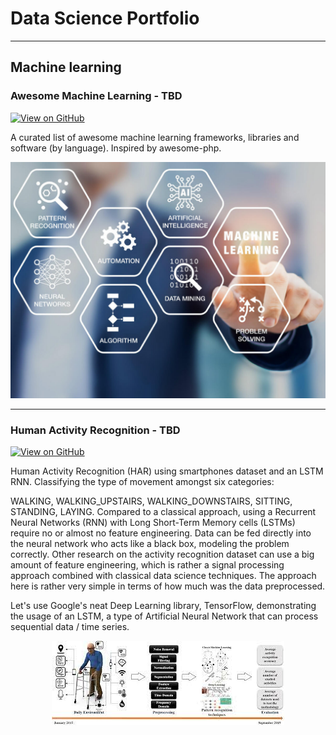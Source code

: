 # Data Science Portfolio
---
## Machine learning

### Awesome Machine Learning - TBD

[![View on GitHub](https://img.shields.io/badge/GitHub-View_on_GitHub-blue?logo=GitHub)](https://github.com/pradeepksharma22/#)

A curated list of awesome machine learning frameworks, libraries and software (by language). Inspired by awesome-php.

<center><img src="assets/img/machine-learning.jpeg"/></center>



---
### Human Activity Recognition - TBD

[![View on GitHub](https://img.shields.io/badge/GitHub-View_on_GitHub-blue?logo=GitHub)](https://github.com/pradeepksharma22/#)

Human Activity Recognition (HAR) using smartphones dataset and an LSTM RNN. Classifying the type of movement amongst six categories:

WALKING,
WALKING_UPSTAIRS,
WALKING_DOWNSTAIRS,
SITTING,
STANDING,
LAYING.
Compared to a classical approach, using a Recurrent Neural Networks (RNN) with Long Short-Term Memory cells (LSTMs) require no or almost no feature engineering. Data can be fed directly into the neural network who acts like a black box, modeling the problem correctly. Other research on the activity recognition dataset can use a big amount of feature engineering, which is rather a signal processing approach combined with classical data science techniques. The approach here is rather very simple in terms of how much was the data preprocessed.

Let's use Google's neat Deep Learning library, TensorFlow, demonstrating the usage of an LSTM, a type of Artificial Neural Network that can process sequential data / time series.

<center><img src="assets/img/human-activity.jpeg"/></center>


